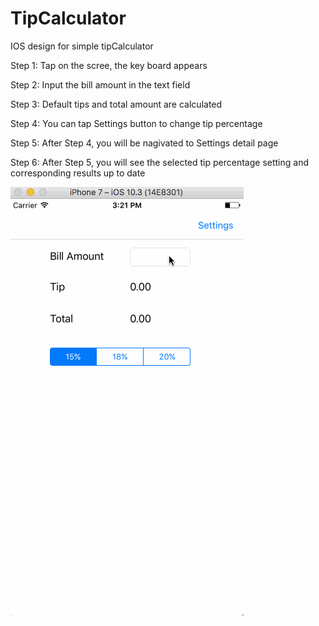 # TipCalculator
IOS design for simple tipCalculator

Step 1: Tap on the scree, the key board appears

Step 2: Input the bill amount in the text field

Step 3: Default tips and total amount are calculated

Step 4: You can tap Settings button to change tip percentage

Step 5: After Step 4, you will be nagivated to Settings detail page 

Step 6: After Step 5, you will see the selected tip percentage setting and corresponding results up to date

![alt text](https://github.com/zoufengboy/TipCalculator/blob/master/TipCalculator_Demo.gif)
